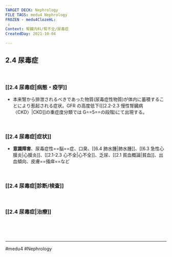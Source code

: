 ```yaml
---
TARGET DECK: Nephrology
FILE TAGS: medu4 Nephrology
FROZEN - medu4ClozeHL:
 : 
Context: 腎臓内科/腎不全/尿毒症
CreatedDay: 2021-10-04

---
```


## 2.4 尿毒症

<br>

### [[2.4 尿毒症|病態・疫学]]
* 本来腎から排泄されるべきであった物質(尿毒症性物質)が体内に蓄積することにより惹起される症状。GFR の高度低下([[2.2-2.3 慢性腎臓病〈CKD〉|CKD]]の重症度分類では G==5==の段階)にて出現する。
<!--ID: 1633959574249-->



<br>

### [[2.4 尿毒症|症状]]
* **意識障害**、尿毒症性==脳==症、口臭、[[6.4 肺水腫|肺水腫]]、[[6.3 急性心膜炎|心膜炎]]、[[2.1-2.3 心不全|心不全]]、乏尿、[[2.1 貧血概論|貧血]]、出血傾向、皮膚==掻痒==など
<!--ID: 1633959574255-->


<br>

### [[2.4 尿毒症|診断/検査]]


<br>

### [[2.4 尿毒症|治療]]


<br><br><br>

---
#medu4 #Nephrology  
